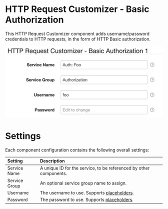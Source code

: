 # HTTP Request Customizer - Basic Authorization

This HTTP Request Customizer component adds username/password credentials to HTTP requests, in the
form of HTTP Basic authorization.

<img alt="HTTP Request Customizer Chain settings" src="docs/solarnode-http-req-cust-auth-basic.png" width="524">

# Settings

Each component configuration contains the following overall settings:

| Setting            | Description |
|:-------------------|:------------|
| Service Name       | A unique ID for the service, to be referenced by other components. |
| Service Group      | An optional service group name to assign. |
| Username           | The username to use. Supports [placeholders][placeholders]. |
| Password           | The password to use. Supports [placeholders][placeholders]. |

[placeholders]: https://github.com/SolarNetwork/solarnetwork/wiki/SolarNode-Placeholders
